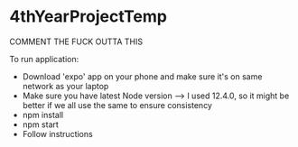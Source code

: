 # 4thYearProjectTemp

COMMENT THE FUCK OUTTA THIS 

To run application:
   - Download 'expo' app on your phone and make sure it's on same network as your laptop
   - Make sure you have latest Node version --> I used 12.4.0, so it might be better if we all use the same to ensure consistency
   - npm install 
   - npm start
   - Follow instructions
